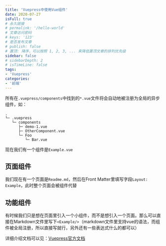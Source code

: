 ```yaml
---
title: 'Vuepress中使用Vue组件'
date: 2020-07-27
isFull: true
# 永久链接
# permalink: '/hello-world'
# 文章访问密码
# keys: '123'
# 是否发布文章
# publish: false
# 置顶: 降序，可以按照 1, 2, 3, ... 来降低置顶文章的排列优先级
sidebar: false
# sidebarDepth: 2
# isTimeLine: false
tags:
- 'Vuepress'
categories:
- '前端'
---
```



所有在`.vuepress/components`中找到的`*.vue`文件将会自动地被注册为全局的异步组件，如：

```
.
└─ .vuepress
   └─ components
      ├─ demo-1.vue
      ├─ OtherComponent.vue
      └─ Foo
         └─ Bar.vue
```
现在我们有一个组件是`Example.vue`

## 页面组件
我们现在有一个页面是`Readme.md`，然后在Front Matter里填写字段`Layout: Example`，此时整个页面会被组件代替

## 功能组件
有时候我们只是想在页面里引入一个小组件，而不是想引入一个页面。那么可以直接在Markdown文件里写下`<Example/>`（markdown文件里支持vue的语法，而组件被全局注册，所以直接写就行，另外还有一些表达式什么的都可以）

详细介绍文档可以见：[Vuepress官方文档](https://www.vuepress.cn/guide/using-vue.html)